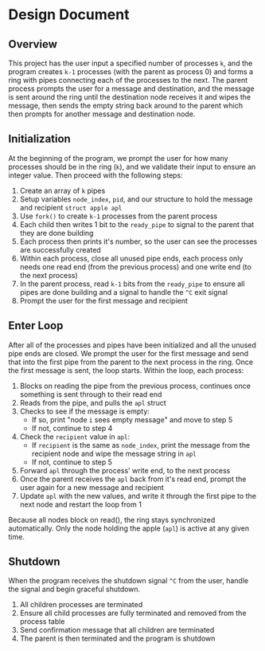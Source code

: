 # Design Document

## Overview

This project has the user input a specified number of processes `k`, and the program creates `k-1` processes (with the parent as process 0) and forms a ring with pipes connecting each of the processes to the next. The parent process prompts the user for a message and destination, and the message is sent around the ring until the destination node receives it and wipes the message, then sends the empty string back around to the parent which then prompts for another message and destination node. 

## Initialization

At the beginning of the program, we prompt the user for how many processes should be in the ring (`k`), and we validate their input to ensure an integer value. Then proceed with the following steps:

1. Create an array of `k` pipes
2. Setup variables `node_index`, `pid`, and our structure to hold the message and recipient `struct apple apl`
3. Use `fork()` to create `k-1` processes from the parent process
4. Each child then writes 1 bit to the `ready_pipe` to signal to the parent that they are done building
5. Each process then prints it's number, so the user can see the processes are successfully created
6. Within each process, close all unused pipe ends, each process only needs one read end (from the previous process) and one write end (to the next process)
7. In the parent process, read `k-1` bits from the `ready_pipe` to ensure all pipes are done building and a signal to handle the `^C` exit signal
8. Prompt the user for the first message and recipient

## Enter Loop

After all of the processes and pipes have been initialized and all the unused pipe ends are closed. We prompt the user for the first message and send that into the first pipe from the parent to the next process in the ring. Once the first message is sent, the loop starts. Within the loop, each process:

1. Blocks on reading the pipe from the previous process, continues once something is sent through to their read end
2. Reads from the pipe, and pulls the `apl` struct
3. Checks to see if the message is empty:
	- If so, print "node `i` sees empty message" and move to step 5
	- If not, continue to step 4
4. Check the `recipient` value in `apl`:
	- If `recipient` is the same as `node_index`, print the message from the recipient node and wipe the message string in `apl`
	- If not, continue to step 5
5. Forward `apl` through the process' write end, to the next process
6. Once the parent receives the `apl` back from it's read end, prompt the user again for a new message and recipient
7. Update `apl` with the new values, and write it through the first pipe to the next node and restart the loop from 1

Because all nodes block on read(), the ring stays synchronized automatically. Only the node holding the apple (`apl`) is active at any given time.

## Shutdown

When the program receives the shutdown signal `^C` from the user, handle the signal and begin graceful shutdown.

1. All children processes are terminated
2. Ensure all child processes are fully terminated and removed from the process table
3. Send confirmation message that all children are terminated
4. The parent is then terminated and the program is shutdown
